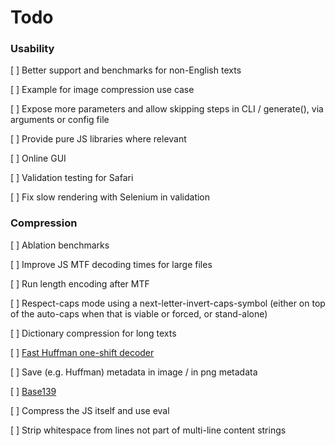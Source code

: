 # Todo


### Usability

[ ] Better support and benchmarks for non-English texts

[ ] Example for image compression use case

[ ] Expose more parameters and allow skipping steps in CLI / generate(), via arguments or config file

[ ] Provide pure JS libraries where relevant

[ ] Online GUI

[ ] Validation testing for Safari

[ ] Fix slow rendering with Selenium in validation

### Compression

[ ] Ablation benchmarks

[ ] Improve JS MTF decoding times for large files

[ ] Run length encoding after MTF

[ ] Respect-caps mode using a next-letter-invert-caps-symbol (either on top of the auto-caps when that is viable or forced, or stand-alone)

[ ] Dictionary compression for long texts

[ ] [Fast Huffman one-shift decoder](https://researchgate.net/publication/3159499_On_the_implementation_of_minimum_redundancy_prefix_codes)

[ ] Save (e.g. Huffman) metadata in image / in png metadata

[ ] [Base139](https://github.com/kevinAlbs/Base122/issues/3#issuecomment-263787763)

[ ] Compress the JS itself and use eval

[ ] Strip whitespace from lines not part of multi-line content strings
